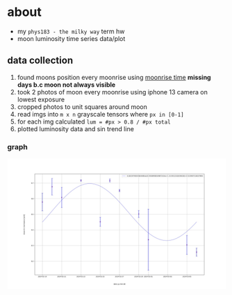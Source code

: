 # about
- my `phys183 - the milky way` term hw
- moon luminosity time series data/plot

## data collection
1. found moons position every moonrise using [moonrise time](https://www.timeanddate.com/moon/canada/oakville) **missing days b.c moon not always visible**  
2. took 2 photos of moon every moonrise using iphone 13 camera on lowest exposure
3. cropped photos to unit squares around moon
4. read imgs into `m x n` grayscale tensors where `px in [0-1]`
5. for each img calculated `lum = #px > 0.8 / #px total`
6. plotted luminosity data and sin trend line

### graph
![moon_plot2.jpg](./moon_plot2.jpg)